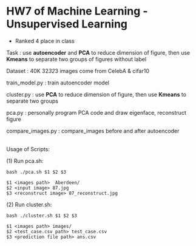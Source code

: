 # HW7 of Machine Learning - Unsupervised Learning
* Ranked 4 place in class

Task : use **autoencoder** and **PCA** to reduce dimension of figure, then use **Kmeans** to separate two groups of figures without label

Dataset : 40K 32*32*3 images come from CelebA & cifar10

train_model.py : train autoencoder model

cluster.py : use **PCA** to reduce dimension of figure, then use **Kmeans** to separate two groups 

pca.py : personally program PCA code and draw eigenface, reconstruct figure

compare_images.py : compare_images before and after autoencoder
<br><br>
    
Usage of Scripts:

(1) Run pca.sh:

    bash ./pca.sh $1 $2 $3

    $1 <images path>  Aberdeen/
    $2 <input image> 87.jpg
    $3 <reconstruct image> 87_reconstruct.jpg
    
    
(2) Run cluster.sh:

    bash ./cluster.sh $1 $2 $3
    
    $1 <images path> images/
    $2 <test_case.csv path> test_case.csv
    $3 <prediction file path> ans.csv
